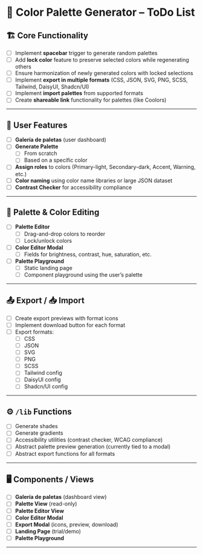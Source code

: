 # 🎨 Color Palette Generator – ToDo List

## 🏗 Core Functionality
- [ ] Implement **spacebar** trigger to generate random palettes
- [ ] Add **lock color** feature to preserve selected colors while regenerating others
- [ ] Ensure harmonization of newly generated colors with locked selections
- [ ] Implement **export in multiple formats** (CSS, JSON, SVG, PNG, SCSS, Tailwind, DaisyUI, Shadcn/UI)
- [ ] Implement **import palettes** from supported formats
- [ ] Create **shareable link** functionality for palettes (like Coolors)

---

## 📂 User Features
- [ ] **Galería de paletas** (user dashboard)
- [ ] **Generate Palette**
  - [ ] From scratch
  - [ ] Based on a specific color
- [ ] **Assign roles** to colors (Primary-light, Secondary-dark, Accent, Warning, etc.)
- [ ] **Color naming** using color name libraries or large JSON dataset
- [ ] **Contrast Checker** for accessibility compliance

---

## 🎨 Palette & Color Editing
- [ ] **Palette Editor**
  - [ ] Drag-and-drop colors to reorder
  - [ ] Lock/unlock colors
- [ ] **Color Editor Modal**
  - [ ] Fields for brightness, contrast, hue, saturation, etc.
- [ ] **Palette Playground**
  - [ ] Static landing page
  - [ ] Component playground using the user’s palette

---

## 📤 Export / 📥 Import
- [ ] Create export previews with format icons
- [ ] Implement download button for each format
- [ ] Export formats:
  - [ ] CSS
  - [ ] JSON
  - [ ] SVG
  - [ ] PNG
  - [ ] SCSS
  - [ ] Tailwind config
  - [ ] DaisyUI config
  - [ ] Shadcn/UI config

---

## ⚙️ `/lib` Functions
- [ ] Generate shades
- [ ] Generate gradients
- [ ] Accessibility utilities (contrast checker, WCAG compliance)
- [ ] Abstract palette preview generation (currently tied to a modal)
- [ ] Abstract export functions for all formats

---

## 🖥 Components / Views
- [ ] **Galería de paletas** (dashboard view)
- [ ] **Palette View** (read-only)
- [ ] **Palette Editor View**
- [ ] **Color Editor Modal**
- [ ] **Export Modal** (icons, preview, download)
- [ ] **Landing Page** (trial/demo)
- [ ] **Palette Playground**

---
